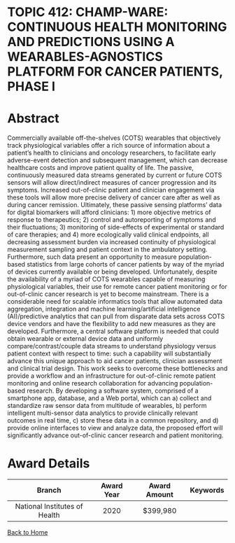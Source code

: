 
TOPIC 412: CHAMP-WARE: CONTINUOUS HEALTH MONITORING AND PREDICTIONS USING A WEARABLES-AGNOSTICS PLATFORM FOR CANCER PATIENTS, PHASE I
=====================================================================================================================================

# Abstract


Commercially available off-the-shelves (COTS) wearables that objectively track physiological variables offer a rich source of information about a patient’s health to clinicians and oncology researchers, to facilitate early adverse-event detection and subsequent management, which can decrease healthcare costs and improve patient quality of life. The passive, continuously measured data streams generated by current or future COTS sensors will allow direct/indirect measures of cancer progression and its symptoms. Increased out-of-clinic patient and clinician engagement via these tools will allow more precise delivery of cancer care after as well as during cancer remission. Ultimately, these passive sensing platforms’ data for digital biomarkers will afford clinicians: 1) more objective metrics of response to therapeutics; 2) control and autoreporting of symptoms and their fluctuations; 3) monitoring of side-effects of experimental or standard of care therapies; and 4) more ecologically valid clinical endpoints, all decreasing assessment burden via increased continuity of physiological measurement sampling and patient context in the ambulatory setting. Furthermore, such data present an opportunity to measure population-based statistics from large cohorts of cancer patients by way of the myriad of devices currently available or being developed. Unfortunately, despite the availability of a myriad of COTS wearables capable of measuring physiological variables, their use for remote cancer patient monitoring or for out-of-clinic cancer research is yet to become mainstream. There is a considerable need for scalable informatics tools that allow automated data aggregation, integration and machine learning/artificial intelligence (AI)/predictive analytics that can pull from disparate data sets across COTS device vendors and have the flexibility to add new measures as they are developed. Furthermore, a central software platform is needed that could obtain wearable or external device data and uniformly compare/contrast/couple data streams to understand physiology versus patient context with respect to time: such a capability will substantially advance this unique approach to aid cancer patients, clinician assessment and clinical trial design. This work seeks to overcome these bottlenecks and provide a workflow and an infrastructure for out-of-clinic remote patient monitoring and online research collaboration for advancing population-based research. By developing a software system, comprised of a smartphone app, database, and a Web portal, which can a) collect and standardize raw sensor data from multitude of wearables, b) perform intelligent multi-sensor data analytics to provide clinically relevant outcomes in real time, c) store these data in a common repository, and d) provide online interfaces to view and analyze data, the proposed effort will significantly advance out-of-clinic cancer research and patient monitoring.  

# Award Details

|Branch|Award Year|Award Amount|Keywords|
| :---: | :---: | :---: | :---: |
|National Institutes of Health|2020|$399,980||
  
  


[Back to Home](https://github.com/chrischow/dod_sbir_awards/CC/#921)